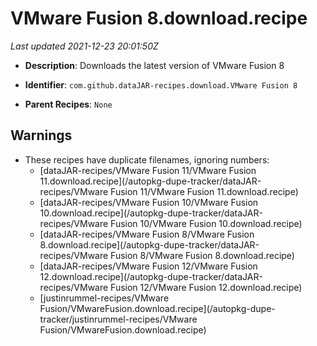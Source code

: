 # VMware Fusion 8.download.recipe

_Last updated 2021-12-23 20:01:50Z_

- **Description**: Downloads the latest version of VMware Fusion 8

- **Identifier**: `com.github.dataJAR-recipes.download.VMware Fusion 8`

- **Parent Recipes**: `None`


## Warnings

- These recipes have duplicate filenames, ignoring numbers:
    - [dataJAR-recipes/VMware Fusion 11/VMware Fusion 11.download.recipe](/autopkg-dupe-tracker/dataJAR-recipes/VMware Fusion 11/VMware Fusion 11.download.recipe)
    - [dataJAR-recipes/VMware Fusion 10/VMware Fusion 10.download.recipe](/autopkg-dupe-tracker/dataJAR-recipes/VMware Fusion 10/VMware Fusion 10.download.recipe)
    - [dataJAR-recipes/VMware Fusion 8/VMware Fusion 8.download.recipe](/autopkg-dupe-tracker/dataJAR-recipes/VMware Fusion 8/VMware Fusion 8.download.recipe)
    - [dataJAR-recipes/VMware Fusion 12/VMware Fusion 12.download.recipe](/autopkg-dupe-tracker/dataJAR-recipes/VMware Fusion 12/VMware Fusion 12.download.recipe)
    - [justinrummel-recipes/VMware Fusion/VMwareFusion.download.recipe](/autopkg-dupe-tracker/justinrummel-recipes/VMware Fusion/VMwareFusion.download.recipe)